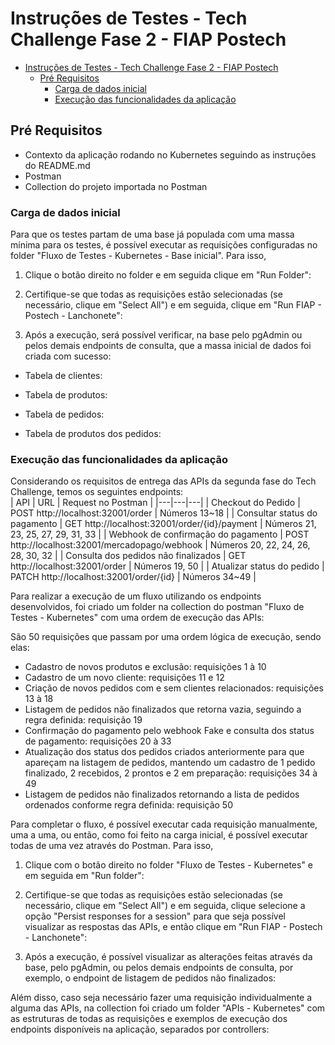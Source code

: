 # Instruções de Testes - Tech Challenge Fase 2 - FIAP Postech

- [Instruções de Testes - Tech Challenge Fase 2 - FIAP Postech](#instruções-de-testes---tech-challenge-fase-2---fiap-postech)
  - [Pré Requisitos](#pré-requisitos)
    - [Carga de dados inicial](#carga-de-dados-inicial)
    - [Execução das funcionalidades da aplicação](#execução-das-funcionalidades-da-aplicação)


## Pré Requisitos
- Contexto da aplicação rodando no Kubernetes seguindo as instruções do README.md
- Postman
- Collection do projeto importada no Postman

### Carga de dados inicial
Para que os testes partam de uma base já populada com uma massa mínima para os testes, é possível executar as requisições configuradas no folder "Fluxo de Testes - Kubernetes - Base inicial". Para isso, 
1. Clique o botão direito no folder e em seguida clique em "Run Folder":<br>

2. Certifique-se que todas as requisições estão selecionadas (se necessário, clique em "Select All") e em seguida, clique em "Run FIAP - Postech - Lanchonete":<br>

3. Após a execução, será possível verificar, na base pelo pgAdmin ou pelos demais endpoints de consulta, que a massa inicial de dados foi criada com sucesso: <br>
- Tabela de clientes: <br>

- Tabela de produtos: <br>

- Tabela de pedidos:<br>

- Tabela de produtos dos pedidos: <br>


### Execução das funcionalidades da aplicação
Considerando os requisitos de entrega das APIs da segunda fase do Tech Challenge, temos os seguintes endpoints:<br>
| API | URL | Request no Postman |
|---|---|---|
| Checkout do Pedido | POST http://localhost:32001/order | Números 13~18 |
| Consultar status do pagamento | GET http://localhost:32001/order/{id}/payment | Números 21, 23, 25, 27, 29, 31, 33 |
| Webhook de confirmação do pagamento | POST http://localhost:32001/mercadopago/webhook | Números 20, 22, 24, 26, 28, 30, 32 |
| Consulta dos pedidos não finalizados | GET http://localhost:32001/order | Números 19, 50 |
| Atualizar status do pedido | PATCH http://localhost:32001/order/{id} | Números 34~49 |

Para realizar a execução de um fluxo utilizando os endpoints desenvolvidos, foi criado um folder na collection do postman "Fluxo de Testes - Kubernetes" com uma ordem de execução das APIs: <br>

São 50 requisições que passam por uma ordem lógica de execução, sendo elas:
- Cadastro de novos produtos e exclusão: requisições 1 à 10
- Cadastro de um novo cliente: requisições 11 e 12
- Criação de novos pedidos com e sem clientes relacionados: requisições 13 à 18
- Listagem de pedidos não finalizados que retorna vazia, seguindo a regra definida: requisição 19
- Confirmação do pagamento pelo webhook Fake e consulta dos status de pagamento: requisições 20 à 33
- Atualização dos status dos pedidos criados anteriormente para que apareçam na listagem de pedidos, mantendo um cadastro de 1 pedido finalizado, 2 recebidos, 2 prontos e 2 em preparação: requisições 34 à 49
- Listagem de pedidos não finalizados retornando a lista de pedidos ordenados conforme regra definida: requisição 50

Para completar o fluxo, é possível executar cada requisição manualmente, uma a uma, ou então, como foi feito na carga inicial, é possível executar todas de uma vez através do Postman. Para isso,
1. Clique com o botão direito no folder "Fluxo de Testes - Kubernetes" e em seguida em "Run folder": <br>

2. Certifique-se que todas as requisições estão selecionadas (se necessário, clique em "Select All") e em seguida, clique selecione a opção "Persist responses for a session" para que seja possível visualizar as respostas das APIs, e então clique em "Run FIAP - Postech - Lanchonete": <br>

3. Após a execução, é possível visualizar as alterações feitas através da base, pelo pgAdmin, ou pelos demais endpoints de consulta, por exemplo, o endpoint de listagem de pedidos não finalizados: <br>



Além disso, caso seja necessário fazer uma requisição individualmente a alguma das APIs, na collection foi criado um folder "APIs - Kubernetes" com as estruturas de todas as requisições e exemplos de execução dos endpoints disponíveis na aplicação, separados por controllers:











